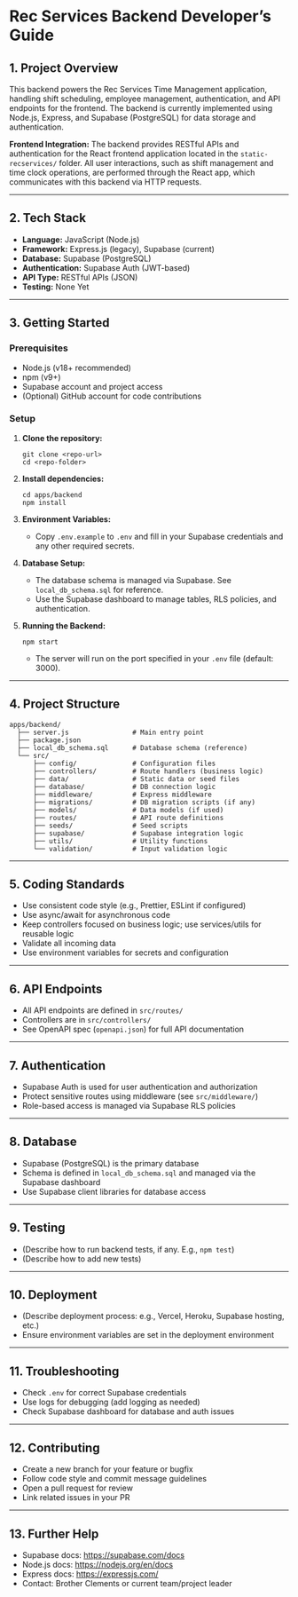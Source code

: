 # Rec Services Backend Developer’s Guide

## 1. Project Overview

This backend powers the Rec Services Time Management application, handling shift scheduling, employee management, authentication, and API endpoints for the frontend. The backend is currently implemented using Node.js, Express, and Supabase (PostgreSQL) for data storage and authentication.

**Frontend Integration:**
The backend provides RESTful APIs and authentication for the React frontend application located in the `static-recservices/` folder. All user interactions, such as shift management and time clock operations, are performed through the React app, which communicates with this backend via HTTP requests.

---

## 2. Tech Stack

- **Language:** JavaScript (Node.js)
- **Framework:** Express.js (legacy), Supabase (current)
- **Database:** Supabase (PostgreSQL)
- **Authentication:** Supabase Auth (JWT-based)
- **API Type:** RESTful APIs (JSON)
- **Testing:** None Yet

---

## 3. Getting Started

### Prerequisites

- Node.js (v18+ recommended)
- npm (v9+)
- Supabase account and project access
- (Optional) GitHub account for code contributions

### Setup

1. **Clone the repository:**

   ```
   git clone <repo-url>
   cd <repo-folder>
   ```

2. **Install dependencies:**

   ```
   cd apps/backend
   npm install
   ```

3. **Environment Variables:**

   - Copy `.env.example` to `.env` and fill in your Supabase credentials and any other required secrets.

4. **Database Setup:**

   - The database schema is managed via Supabase. See `local_db_schema.sql` for reference.
   - Use the Supabase dashboard to manage tables, RLS policies, and authentication.

5. **Running the Backend:**
   ```
   npm start
   ```
   - The server will run on the port specified in your `.env` file (default: 3000).

---

## 4. Project Structure

```
apps/backend/
  ├── server.js                # Main entry point
  ├── package.json
  ├── local_db_schema.sql      # Database schema (reference)
  └── src/
      ├── config/              # Configuration files
      ├── controllers/         # Route handlers (business logic)
      ├── data/                # Static data or seed files
      ├── database/            # DB connection logic
      ├── middleware/          # Express middleware
      ├── migrations/          # DB migration scripts (if any)
      ├── models/              # Data models (if used)
      ├── routes/              # API route definitions
      ├── seeds/               # Seed scripts
      ├── supabase/            # Supabase integration logic
      ├── utils/               # Utility functions
      └── validation/          # Input validation logic
```

---

## 5. Coding Standards

- Use consistent code style (e.g., Prettier, ESLint if configured)
- Use async/await for asynchronous code
- Keep controllers focused on business logic; use services/utils for reusable logic
- Validate all incoming data
- Use environment variables for secrets and configuration

---

## 6. API Endpoints

- All API endpoints are defined in `src/routes/`
- Controllers are in `src/controllers/`
- See OpenAPI spec (`openapi.json`) for full API documentation

---

## 7. Authentication

- Supabase Auth is used for user authentication and authorization
- Protect sensitive routes using middleware (see `src/middleware/`)
- Role-based access is managed via Supabase RLS policies

---

## 8. Database

- Supabase (PostgreSQL) is the primary database
- Schema is defined in `local_db_schema.sql` and managed via the Supabase dashboard
- Use Supabase client libraries for database access

---

## 9. Testing

- (Describe how to run backend tests, if any. E.g., `npm test`)
- (Describe how to add new tests)

---

## 10. Deployment

- (Describe deployment process: e.g., Vercel, Heroku, Supabase hosting, etc.)
- Ensure environment variables are set in the deployment environment

---

## 11. Troubleshooting

- Check `.env` for correct Supabase credentials
- Use logs for debugging (add logging as needed)
- Check Supabase dashboard for database and auth issues

---

## 12. Contributing

- Create a new branch for your feature or bugfix
- Follow code style and commit message guidelines
- Open a pull request for review
- Link related issues in your PR

---

## 13. Further Help

- Supabase docs: https://supabase.com/docs
- Node.js docs: https://nodejs.org/en/docs
- Express docs: https://expressjs.com/
- Contact: Brother Clements or current team/project leader
